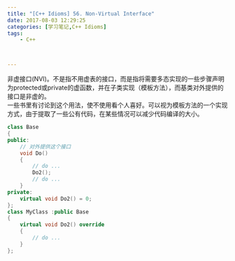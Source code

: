 ```yaml
---
title: "[C++ Idioms] 56. Non-Virtual Interface"
date: 2017-08-03 12:29:25
categories: [学习笔记,C++ Idioms]
tags:
    - C++



---
```

非虚接口(NVI)。<!--more-->不是指不用虚表的接口，而是指将需要多态实现的一些步骤声明为protected或private的虚函数，并在子类实现（模板方法），而基类对外提供的接口是非虚的。  
一些书里有讨论到这个用法，使不使用看个人喜好。可以视为模板方法的一个实现方式，由于提取了一些公有代码，在某些情况可以减少代码编译的大小。  
```cpp
class Base
{
public:
	// 对外提供这个接口
	void Do()
	{
		// do ...
		Do2();
		// do ...
	}
private:
	virtual void Do2() = 0;
};
class MyClass :public Base
{
	virtual void Do2() override
	{
		// do ...
	}
};
```